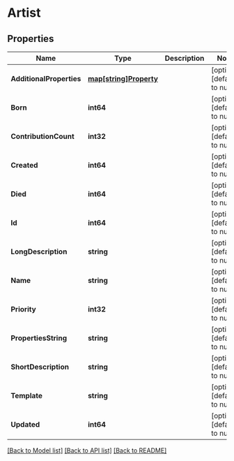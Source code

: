 # Artist

## Properties
Name | Type | Description | Notes
------------ | ------------- | ------------- | -------------
**AdditionalProperties** | [**map[string]Property**](Property.md) |  | [optional] [default to null]
**Born** | **int64** |  | [optional] [default to null]
**ContributionCount** | **int32** |  | [optional] [default to null]
**Created** | **int64** |  | [optional] [default to null]
**Died** | **int64** |  | [optional] [default to null]
**Id** | **int64** |  | [optional] [default to null]
**LongDescription** | **string** |  | [optional] [default to null]
**Name** | **string** |  | [optional] [default to null]
**Priority** | **int32** |  | [optional] [default to null]
**PropertiesString** | **string** |  | [optional] [default to null]
**ShortDescription** | **string** |  | [optional] [default to null]
**Template** | **string** |  | [optional] [default to null]
**Updated** | **int64** |  | [optional] [default to null]

[[Back to Model list]](../README.md#documentation-for-models) [[Back to API list]](../README.md#documentation-for-api-endpoints) [[Back to README]](../README.md)


